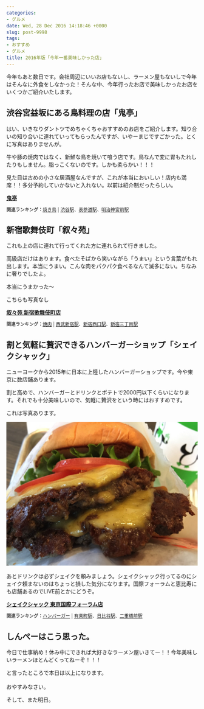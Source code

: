 ```yaml
---
categories:
- グルメ
date: Wed, 28 Dec 2016 14:18:46 +0000
slug: post-9998
tags:
- おすすめ
- グルメ
title: 2016年版「今年一番美味しかった店」
---
```


今年もあと数日です。会社周辺にいいお店もないし、ラーメン屋もないしで今年はそんなに外食をしなかった！そんな中、今年行ったお店で美味しかったお店をいくつかご紹介いたします。<!--more--><h2>渋谷宮益坂にある鳥料理の店「鬼亭」</h2>

はい、いきなりダントツでめちゃくちゃおすすめのお店をご紹介します。知り合いの知り合いに連れていってもらったんですが、いやーまじですごかった。とくに写真はありませんが。

牛や豚の焼肉ではなく、新鮮な鳥を焼いて喰う店です。鳥なんで変に胃もたれしたりもしません。脂っこくないのです。しかも柔らかい！！！

見た目は古めの小さな居酒屋なんですが、これが本当においしい！店内も満席！！多分予約していかないと入れない。以前は紹介制だったらしい。

<div><strong><a href="https://tabelog.com/tokyo/A1303/A130301/13003491/" target="_blank">鬼亭</a></strong>
<script src="https://tabelog.com/badge/google_badge?escape=false&rcd=13003491" type="text/javascript" charset="utf-8"></script>
</div>
<p style="color:#444444; font-size:12px;">
<strong>関連ランキング：</strong><a href="https://tabelog.com/rstLst/yakitori/">焼き鳥</a> | <a href="https://tabelog.com/tokyo/A1303/A130301/R4698/rstLst/">渋谷駅</a>、<a href="https://tabelog.com/tokyo/A1306/A130602/R2153/rstLst/">表参道駅</a>、<a href="https://tabelog.com/tokyo/A1306/A130601/R9951/rstLst/">明治神宮前駅</a></p>


<h2>新宿歌舞伎町「叙々苑」</h2>

これも上の店に連れて行ってくれた方に連れられて行きました。

高級店だけはあります。食べたそばから笑いながら「うまい」という言葉がもれ出します。本当にうまい。こんな肉をパクパク食べるなんて滅多にない。ちなみに奢りでしたよ。

本当にうまかった〜

こちらも写真なし

<div><strong><a href="https://tabelog.com/tokyo/A1304/A130401/13010854/" target="_blank">叙々苑 新宿歌舞伎町店</a></strong>
<script src="https://tabelog.com/badge/google_badge?escape=false&rcd=13010854" type="text/javascript" charset="utf-8"></script>
</div>
<p style="color:#444444; font-size:12px;">
<strong>関連ランキング：</strong><a href="https://tabelog.com/rstLst/yakiniku/">焼肉</a> | <a href="https://tabelog.com/tokyo/A1304/A130401/R5480/rstLst/">西武新宿駅</a>、<a href="https://tabelog.com/tokyo/A1304/A130401/R5184/rstLst/">新宿西口駅</a>、<a href="https://tabelog.com/tokyo/A1304/A130401/R5182/rstLst/">新宿三丁目駅</a></p>


<h2>割と気軽に贅沢できるハンバーガーショップ「シェイクシャック」</h2>

ニューヨークから2015年に日本に上陸したハンバーガーショップです。今や東京に数店舗あります。

割と高めで、ハンバーガーとドリンクとポテトで2000円以下くらいになります。それでも十分美味しいので、気軽に贅沢をという時にはおすすめです。

これは写真あります。

![](images/IIMG_5480.jpg)

あとドリンクは必ずシェイクを頼みましょう。シェイクシャック行ってるのにシェイク頼まないのはちょっと損した気分になります。国際フォーラムと恵比寿にも店舗あるのでLIVE前とかにどうぞ。

<div><strong><a href="https://tabelog.com/tokyo/A1301/A130102/13200310/" target="_blank">シェイクシャック 東京国際フォーラム店</a></strong>
<script src="https://tabelog.com/badge/google_badge?escape=false&rcd=13200310" type="text/javascript" charset="utf-8"></script>
</div>
<p style="color:#444444; font-size:12px;">
<strong>関連ランキング：</strong><a href="https://tabelog.com/rstLst/hamburger/">ハンバーガー</a> | <a href="https://tabelog.com/tokyo/A1301/A130102/R10345/rstLst/">有楽町駅</a>、<a href="https://tabelog.com/tokyo/A1301/A130102/R8513/rstLst/">日比谷駅</a>、<a href="https://tabelog.com/tokyo/A1302/A130201/R7588/rstLst/">二重橋前駅</a></p>


<h2>しんぺーはこう思った。</h2>

今日で仕事納め！休み中にできれば大好きなラーメン屋いきてー！！今年美味しいラーメンほとんどくってねーぞ！！！

と言ったところで本日は以上になります。<br><br>おやすみなさい。

そして、また明日。